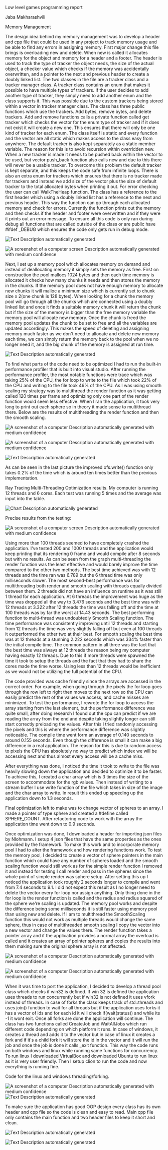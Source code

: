 Low level games programming report

Jaba Makharashvili

Memory Management

The design idea behind my memory management was to develop a header and
cpp file that could be used in any project to track memory usage and be
able to find any errors in assigning memory. First major change this
file brings is overloading new and delete. When new is called it
allocates memory for the object and memory for a header and a footer.
The header is used to track the type of tracker the object needs, the
size of the actual object, a checker value which checks if the memory
was accidentally overwritten, and a pointer to the next and previous
header to create a doubly linked list. The two classes in the file are a
tracker class and a tracker manager class. A tracker class contains an
enum that makes it possible to have multiple types of trackers. If the
user decides to add another type of tracker, they simply need to add
another enum and the class supports it. This was possible due to the
custom trackers being stored within a vector in tracker manager class.
The class has three public functions which use the trackers. Add bytes,
remove bytes, and delete trackers. Add and remove functions calls a
private function called get tracker which checks the vector for the enum
type of tracker and if it does not exist it will create a new one. This
ensures that there will only be one kind of tracker for each enum. The
class itself is static and every function and the vector are all static
which makes access to the class easy from anywhere. The default tracker
is also kept separately as a static member variable. The reason for this
is to avoid recursion within overridden new. When a new tracker is made
it needs to be pushed back within the vector to be used, but vector
push_back function also calls new and due to this there will never be a
usable tracker. To overcome this problem the default tracker is kept
separate, and this keeps the code safe from infinite loops. There is
also an extra enum for trackers which ensures that there is no tracker
made for trackers and instead we add size of the vector plus the size of
default tracker to the total allocated bytes when printing it out. For
error checking the user can call WalkTheHeap function. The class has a
reference to the first header which using a doubly linked list has a
reference to the next and previous header. This way the function can go
through each allocated memory and check for errors. Currently the
function prints out the memory and then checks if the header and footer
were overwritten and if they were it prints out an error message. To
ensure all this code is only ran during debug all functions that are
called outside of the class or are public have #ifdef \_DEBUG which
ensures the code only gets run in debug mode.

![Text Description automatically
generated](./images/media/image1.png)

![A screenshot of a computer screen Description automatically generated
with medium confidence](./images/media/image2.png)

Next, I set up a memory pool which allocates memory on demand and
instead of deallocating memory it simply sets the memory as free. First
on construction the pool mallocs 1024 bytes and then each time memory is
allocated it checks how many chunks it needs and then stores the memory
in the chunks. If the memory pool does not have enough memory to
allocate new chunks it will malloc a minimum size which is currently set
to chunk size x 2(one chunk is 128 bytes). When looking for a chunk the
memory pool will go through all the chunks which are connected using a
doubly linked list and once it finds a suitable memory chunk it will
return the chunk but if the size of the memory is bigger than the free
memory variable the memory pool will allocate new memory. Once the chunk
is freed the memory pool updates the chunk to be set to free and all the
variables are updated accordingly. This makes the speed of deleting and
assigning memory much faster as we don't need to allocate and delete new
memory each time, we can simply return the memory back to the pool when
we no longer need it, and the big chunk of the memory is assigned at run
time.

![Text Description automatically
generated](./images/media/image3.png)

To find what parts of the code need to be optimized I had to run the
built-in performance profiler that is built into visual studio. After
running the performance profiler, the most notable functions were trace
which was taking 25% of the CPU, the for loop to write to the file which
took 22% of the CPU and writing to the file took 46% of the CPU. As I
was using smooth scaling my strategy was to multithread the render
function as it was getting called 120 times per frame and optimizing
only one part of the render function would seem less effective. When I
ran the application, it took very long to print out each sphere so in
theory it made sense to multithread there. Below are the results of
multithreading the render function and then the smooth scaling.

![A screenshot of a computer Description automatically generated with
medium confidence](./images/media/image4.png)

![A screenshot of a computer Description automatically generated with
medium confidence](./images/media/image5.png)

![Text Description automatically
generated](./images/media/image6.png)

As can be seen in the last picture the improved ofs.write() function
only takes 0.2% of the time which is around ten times better than the
previous implementation.

Ray Tracing Multi-Threading Optimization results. My computer is running
12 threads and 6 cores. Each test was running 5 times and the average
was input into the table.

![Chart Description automatically
generated](./images/media/image7.png)

Precise results from the testing:

![A screenshot of a computer screen Description automatically generated
with medium
confidence](./images/media/image8.png)

Using more than 100 threads seemed to have completely crashed the
application. I've tested 200 and 1000 threads and the application would
keep printing that its rendering 0 frame and would compile after 8
seconds but with no results. As can be seen from the graph
multi-threading the render function was the least effective and would
barely improve the time compared to the other two methods. The best time
achieved was with 12 threads and the time ran was 6.789 but the 6 thread
time was only milliseconds slower. The most second-best performance was
for multithreading both render and smooth scaling with threads equally
divided between them. 2 threads did not have an influence on runtime as
it was still 1 thread for each application. At 6 threads the improvement
was huge as the time was dropped all the way to 3.476 seconds and the
best time was with 12 threads at 3.322 after 12 threads the time was
falling off and the time at 100 threads was by far the worst at 14.43
seconds. The best performing function to multi-thread was undoubtedly
Smooth Scaling function. The time performance was consistently improving
until 12 threads and starting from 12 threads the time was very slightly
falling off but even at 100 threads it outperformed the other two at
their best. For smooth scaling the best time was at 12 threads at a
stunning 2.222 seconds which was 334% faster than the initial compile
time. The common pattern in all three was the fact that the best time
was always at 12 threads the reason being my computer having exactly 12
threads. Due to this if more threads were spawned the time it took to
setup the threads and the fact that they had to share the cores made the
time worse. Using less than 12 threads would be inefficient as we would
not be utilizing the full potential of the CPU.

The code provided was cache friendly since the arrays are accessed in
the correct order. For example, when going through the pixels the for
loop goes through the row left to right then moves to the next row so
the CPU can easily predict the rest of the values we access, and cache
misses are minimized. To test the performance, I rewrote the for loop to
access the array starting from the last element, but the performance
difference was quite small, after doing research I found out the cpu can
predict if we are reading the array from the end and despite taking
slightly longer can still start correctly preloading the values. After
this I tried randomly accessing the pixels and this is where the
performance difference was slightly noticeable. The compile time went
form an average of 0.140 seconds to around 0.155 seconds. Even though
the difference is small it can make a big difference in a real
application. The reason for this is due to random access to pixels the
CPU has absolutely no way to predict which index we will be accessing
next and thus almost every access will be a cache miss.

After everything was done, I noticed the time it took to write to the
file was heavily slowing down the application and decided to optimize it
to be faster. To achieve this, I created a char array which is 3 times
the size of the screen to accommodate for the rgb values. Then instead
of writing to a stream buffer I use write function of the file which
takes in size of the image and the char array to write. In result this
ended up speeding up the application down to 1.3 seconds.

Final optimization left to make was to change vector of spheres to an
array. I made a pointer of type sphere and created a #define called
SPHERE_COUNT. After refactoring code to work with the array the
application time went down to 0.9 seconds.

Once optimization was done, I downloaded a header for importing json
files by Nlohmann. I setup 4 json files that have the same properties as
the ones provided by the framework. To make this work and to incorporate
memory pool I had to alter the framework and how rendering functions
work. To test the memory pool, I decided to create a vector of sphere
pointers in the main function which could have any number of spheres
loaded and the smooth scaling function would still work as for the
simple render function I removed it and instead for testing I call
render and pass in the spheres since the whole point of simple render
was sphere setup. After setting this up I noticed the application took
roughly 2 seconds longer to compile and went from 7.4 seconds to 9.1. I
did not expect this result as I no longer need to delete the vector
every for loop nor assign anything. Only thing done in the for loop is
the render function is called and the radius and radius squared of the
sphere we're scaling is updated. The memory pool works and despite the
difference being some milliseconds it is still faster using memory pool
than using new and delete. If I am to multithread the SmoothScaling
function this would not work as multiple threads would change the same
sphere, thus in case of multithreaded smooth scaling I copy the vector
into a new vector and change the values there. The render function takes
a pointer array and if the application provides a normal array the
overload is called and it creates an array of pointer spheres and copies
the results into them making sure the original sphere array is not
affected.

![A screenshot of a computer Description automatically generated with
medium confidence](./images/media/image9.png)

![A screenshot of a computer Description automatically generated with
medium
confidence](./images/media/image10.png)

When it was time to port the application, I decided to develop a thread
pool class which checks if win32 is defined. If win 32 is defined the
application uses threads to run concurrently but if win32 is not defined
it uses vfork instead of threads. In case of forks the class keeps track
of std::threads and uses join() function to wait for all threads but if
the application uses forks it has a vector of ids and for each id it
will check if(wait(status)) and while its -1 it wont exit. Once all
forks are done the application will continue. The class has two
functions called CreateJob and WaitAllJobs which run different code
depending on which platform it runs. In case of windows, it creates a
thread and adds it to the vector but in case of linux it creates a fork
and if it's a child fork it will store the id in the vector and it will
run the job and once the job is done it calls \_exit function. This way
the code runs on both windows and linux while running same functions for
concurrency. To run linux I downloaded VirtualBox and downloaded Ubuntu
to run linux as it is very user friendly. Then I setup clion to run the
code and now everything is running fine.

Code for the linux and windows threading/forking.

![A screenshot of a computer Description automatically generated with
medium
confidence](./images/media/image11.png)
![Text Description automatically
generated](./images/media/image12.png)

To make sure the application has good OOP design every class has its own
header and cpp file so the code is clean and easy to read. Main cpp file
only contains the main function and two header files to keep it short
and clean.

![Text Description automatically
generated](./images/media/image13.png)

![Text Description automatically
generated](./images/media/image14.png)
